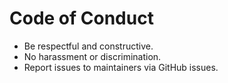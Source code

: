 # Code of Conduct

- Be respectful and constructive.
- No harassment or discrimination.
- Report issues to maintainers via GitHub issues.
